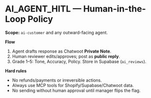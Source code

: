 # AI_AGENT_HITL — Human-in-the-Loop Policy

**Scope:** `ai-customer` and any outward-facing agent.

**Flow**
1) Agent drafts response as Chatwoot **Private Note**.
2) Human reviewer edits/approves; post as **public reply**.
3) Grade 1–5: Tone, Accuracy, Policy. Store in Supabase (`ai_reviews`).

**Hard rules**
- No refunds/payments or irreversible actions.
- Always use MCP tools for Shopify/Supabase/Chatwoot data.
- No sending without human approval until manager flips the flag.

